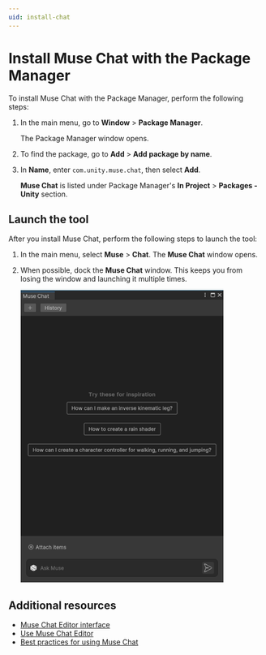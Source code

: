 ```yaml
---
uid: install-chat
---
```


# Install Muse Chat with the Package Manager

To install Muse Chat with the Package Manager, perform the following steps:

1. In the main menu, go to **Window** > **Package Manager**.

    The Package Manager window opens.
2. To find the package, go to **Add** > **Add package by name**.
3. In **Name**, enter `com.unity.muse.chat`, then select **Add**.

   **Muse Chat** is listed under Package Manager's **In Project** > **Packages - Unity** section.

## Launch the tool

After you install Muse Chat, perform the following steps to launch the tool:

1. In the main menu, select **Muse** > **Chat**.
   The **Muse Chat** window opens.
2. When possible, dock the **Muse Chat** window. This keeps you from losing the window and launching it multiple times.

    ![Muse Chat interface](Images/must-chat.png)

## Additional resources

* [Muse Chat Editor interface](editor-chat-interface.md)
* [Use Muse Chat Editor](use-editor-chat.md)
* [Best practices for using Muse Chat](best-practice-chat.md)